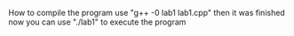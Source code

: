How to  compile the program
use "g++ -0 lab1 lab1.cpp"
then it was finished
now you can use "./lab1" to execute the program
